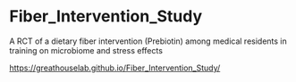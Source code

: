 # Fiber_Intervention_Study
A RCT of a dietary fiber intervention (Prebiotin) among medical residents in training on microbiome and stress effects

https://greathouselab.github.io/Fiber_Intervention_Study/

